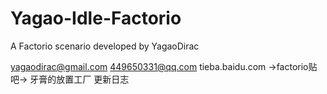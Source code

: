 # Yagao-Idle-Factorio
A Factorio scenario developed by YagaoDirac

yagaodirac@gmail.com
449650331@qq.com
tieba.baidu.com ->factorio贴吧-> 牙膏的放置工厂 更新日志

